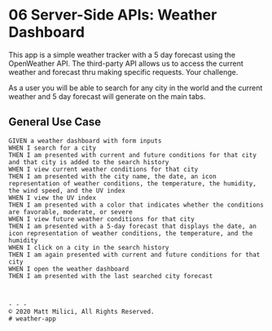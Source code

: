 # 06 Server-Side APIs: Weather Dashboard

This app is a simple weather tracker with a 5 day forecast using the OpenWeather API. The third-party API allows us to access the current weather and forecast thru making specific requests. Your challenge.

As a user you will be able to search for any city in the world and the current weather and 5 day forecast will generate on the main tabs.


## General Use Case

```
GIVEN a weather dashboard with form inputs
WHEN I search for a city
THEN I am presented with current and future conditions for that city and that city is added to the search history
WHEN I view current weather conditions for that city
THEN I am presented with the city name, the date, an icon representation of weather conditions, the temperature, the humidity, the wind speed, and the UV index
WHEN I view the UV index
THEN I am presented with a color that indicates whether the conditions are favorable, moderate, or severe
WHEN I view future weather conditions for that city
THEN I am presented with a 5-day forecast that displays the date, an icon representation of weather conditions, the temperature, and the humidity
WHEN I click on a city in the search history
THEN I am again presented with current and future conditions for that city
WHEN I open the weather dashboard
THEN I am presented with the last searched city forecast



- - -
© 2020 Matt Milici, All Rights Reserved.
# weather-app
